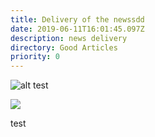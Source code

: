 ```yaml
---
title: Delivery of the newssdd
date: 2019-06-11T16:01:45.097Z
description: news delivery
directory: Good Articles
priority: 0
---
```

![alt test](/assets/nature_image1.jpeg "title test")

![](/assets/screenshot-2019-06-06-at-15.48.01.png)

test
